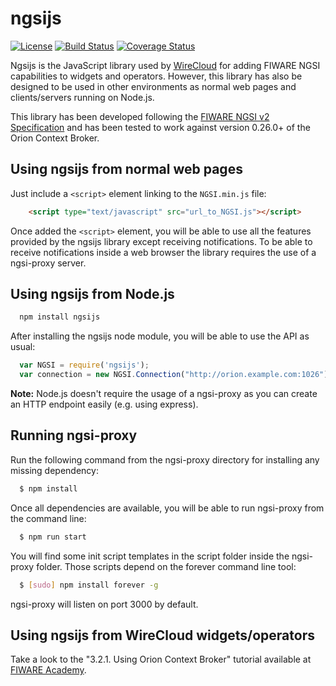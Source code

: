 ngsijs
======

[![License](https://img.shields.io/badge/license-AGPLv3+%20with%20classpath--like%20exception-blue.svg)](LICENSE)
[![Build Status](https://build.conwet.etsiinf.upm.es/jenkins/job/wirecloud-ngsijs/badge/icon)](https://build.conwet.etsiinf.upm.es/jenkins/job/wirecloud-ngsijs/)
[![Coverage Status](https://coveralls.io/repos/github/conwetlab/ngsijs/badge.svg?branch=master)](https://coveralls.io/github/conwetlab/ngsijs?branch=master)

Ngsijs is the JavaScript library used by
[WireCloud](https://github.com/Wirecloud/wirecloud) for adding FIWARE NGSI
capabilities to widgets and operators. However, this library has also be
designed to be used in other environments as normal web pages and
clients/servers running on Node.js.

This library has been developed following the
[FIWARE NGSI v2 Specification](http://fiware.github.io/specifications/ngsiv2/stable/)
and has been tested to work against version 0.26.0+ of the Orion Context Broker.


Using ngsijs from normal web pages
----------------------------------

Just include a `<script>` element linking to the `NGSI.min.js` file:

```html
    <script type="text/javascript" src="url_to_NGSI.js"></script>
```

Once added the `<script>` element, you will be able to use all the features
provided by the ngsijs library except receiving notifications. To be able to
receive notifications inside a web browser the library requires the use of a
ngsi-proxy server.


Using ngsijs from Node.js
-------------------------

```bash
  npm install ngsijs
```

After installing the ngsijs node module, you will be able to use the API as usual:

```js
  var NGSI = require('ngsijs');
  var connection = new NGSI.Connection("http://orion.example.com:1026");
```

**Note:** Node.js doesn't require the usage of a ngsi-proxy as you can create
an HTTP endpoint easily (e.g. using express).


Running ngsi-proxy
------------------

Run the following command from the ngsi-proxy directory for installing any
missing dependency:

```bash
  $ npm install
```

Once all dependencies are available, you will be able to run ngsi-proxy from
the command line:

``` bash
  $ npm run start
```

You will find some init script templates in the script folder inside the
ngsi-proxy folder. Those scripts depend on the forever command line tool:

``` bash
  $ [sudo] npm install forever -g
```

ngsi-proxy will listen on port 3000 by default.


Using ngsijs from WireCloud widgets/operators
---------------------------------------------

Take a look to the "3.2.1. Using Orion Context Broker" tutorial available at
[FIWARE Academy].

[FIWARE Academy]: http://edu.fiware.org/course/view.php?id=53#section-3

